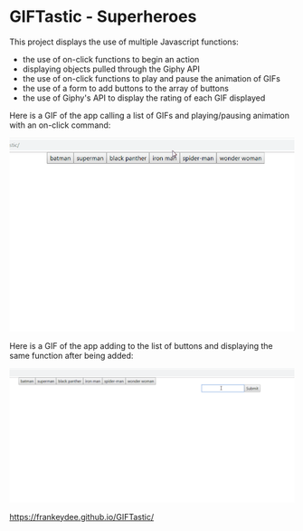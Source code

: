 # GIFTastic - Superheroes

This project displays the use of multiple Javascript functions:
  - the use of on-click functions to begin an action
  - displaying objects pulled through the Giphy API
  - the use of on-click functions to play and pause the animation of GIFs
  - the use of a form to add buttons to the array of buttons
  - the use of Giphy's API to display the rating of each GIF displayed
  
 Here is a GIF of the app calling a list of GIFs and playing/pausing animation with an on-click command:
 
 <img src="./assets/images/gif1.gif"></img>
 
 Here is a GIF of the app adding to the list of buttons and displaying the same function after being added:
 
 <img src="./assets/images/gif2.gif"></img>

https://frankeydee.github.io/GIFTastic/
